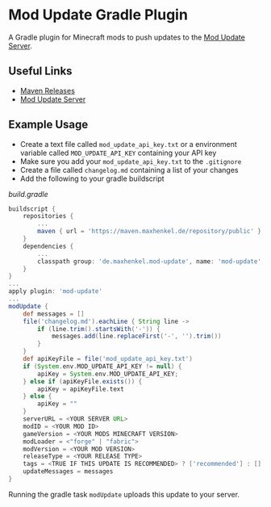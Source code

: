 # Mod Update Gradle Plugin

A Gradle plugin for Minecraft mods to push updates to the [Mod Update Server](https://github.com/henkelmax/mod-update-server).

## Useful Links

- [Maven Releases](https://maven.maxhenkel.de/#artifact/de.maxhenkel.mod-update/mod-update)
- [Mod Update Server](https://github.com/henkelmax/mod-update-server)

## Example Usage

- Create a text file called `mod_update_api_key.txt` or a environment variable called `MOD_UPDATE_API_KEY` containing your API key
- Make sure you add your `mod_update_api_key.txt` to the `.gitignore`
- Create a file called `changelog.md` containing a list of your changes
- Add the following to your gradle buildscript

*build.gradle*
``` groovy
buildscript {
    repositories {
        ...
        maven { url = 'https://maven.maxhenkel.de/repository/public' }
    }
    dependencies {
        ...
        classpath group: 'de.maxhenkel.mod-update', name: 'mod-update', version: '2.0.0'
    }
}
...
apply plugin: 'mod-update'
...
modUpdate {
    def messages = []
    file('changelog.md').eachLine { String line ->
        if (line.trim().startsWith('-')) {
            messages.add(line.replaceFirst('-', '').trim())
        }
    }
    def apiKeyFile = file('mod_update_api_key.txt')
    if (System.env.MOD_UPDATE_API_KEY != null) {
        apiKey = System.env.MOD_UPDATE_API_KEY;
    } else if (apiKeyFile.exists()) {
        apiKey = apiKeyFile.text
    } else {
        apiKey = ""
    }
    serverURL = <YOUR SERVER URL>
    modID = <YOUR MOD ID>
    gameVersion = <YOUR MODS MINECRAFT VERSION>
    modLoader = <"forge" | "fabric">
    modVersion = <YOUR MOD VERSION>
    releaseType = <YOUR RELEASE TYPE>
    tags = <TRUE IF THIS UPDATE IS RECOMMENDED> ? ['recommended'] : []
    updateMessages = messages
}
```

Running the gradle task `modUpdate` uploads this update to your server.